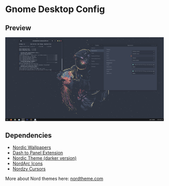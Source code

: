 # Gnome Desktop Config

## Preview
<img src="https://github.com/ArthurVanRemoortel/LinuxDesktops/blob/master/Gnome-Desktop/previews/preview.png?raw=true" width="1000" />

## Dependencies
- [Nordic Wallpapers](https://github.com/linuxdotexe/nordic-wallpapers)
- [Dash to Panel Extension](https://extensions.gnome.org/extension/1160/dash-to-panel/)
- [Nordic Theme (darker version)](https://github.com/EliverLara/Nordic)
- [NordArc Icons](https://github.com/robertovernina/NordArc)
- [Nordzy Cursors](https://github.com/alvatip/Nordzy-cursors)

More about Nord themes here: [nordtheme.com](https://www.nordtheme.com/)


